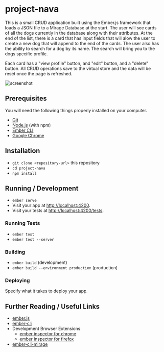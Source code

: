 # project-nava

This is a small CRUD application built using the Ember.js framework that loads a JSON file to a Mirage Database at the start. The user will see cards of all the dogs currently in the database along with their attributes. At the end of the list, there is a card that has input fields that will alow the user to create a new dog that will append to the end of the cards. The user also has the ability to search for a dog by its name. The search will bring you to the dogs specific profile.

Each card has a "view profile" button, and "edit" button, and a "delete" button. All CRUD operations save to the virtual store and the data will be reset once the page is refreshed. 

![screenshot](./public/images/ProjectNava.gif)

## Prerequisites

You will need the following things properly installed on your computer.

* [Git](https://git-scm.com/)
* [Node.js](https://nodejs.org/) (with npm)
* [Ember CLI](https://cli.emberjs.com/release/)
* [Google Chrome](https://google.com/chrome/)

## Installation

* `git clone <repository-url>` this repository
* `cd project-nava`
* `npm install`

## Running / Development

* `ember serve`
* Visit your app at [http://localhost:4200](http://localhost:4200).
* Visit your tests at [http://localhost:4200/tests](http://localhost:4200/tests).

### Running Tests

* `ember test`
* `ember test --server`


### Building

* `ember build` (development)
* `ember build --environment production` (production)

### Deploying

Specify what it takes to deploy your app.

## Further Reading / Useful Links

* [ember.js](https://emberjs.com/)
* [ember-cli](https://cli.emberjs.com/release/)
* Development Browser Extensions
  * [ember inspector for chrome](https://chrome.google.com/webstore/detail/ember-inspector/bmdblncegkenkacieihfhpjfppoconhi)
  * [ember inspector for firefox](https://addons.mozilla.org/en-US/firefox/addon/ember-inspector/)
* [ember-cli-mirage](https://www.ember-cli-mirage.com/)
